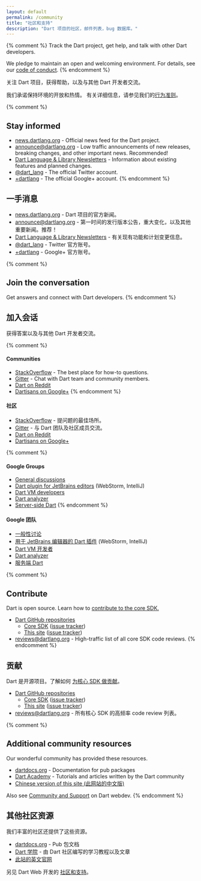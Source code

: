 ```yaml
---
layout: default
permalink: /community
title: "社区和支持"
description: "Dart 项目的社区，邮件列表，bug 数据库。"
---
```



{% comment %}
Track the Dart project, get help, and talk with other Dart developers.

We pledge to maintain an open and welcoming environment.
For details, see our [code of conduct](/code-of-conduct).
{% endcomment %}


关注 Dart 项目，获得帮助，以及与其他 Dart 开发者交流。

我们承诺保持环境的开放和热情。
有关详细信息，请参见我们的[行为准则](/code-of-conduct)。


{% comment %}
## Stay informed

* [news.dartlang.org](http://news.dartlang.org) -
  Official news feed for the Dart project.
* [announce@dartlang.org](https://groups.google.com/a/dartlang.org/d/forum/announce) -
  Low traffic announcements of new releases, breaking changes,
  and other important news. Recommended!
* [Dart Language & Library Newsletters](https://github.com/dart-lang/sdk/blob/master/docs/newsletter/README.md#dart-language-and-library-newsletters) -
  Information about existing features and planned changes.
* [@dart_lang](https://twitter.com/dart_lang) -
  The official Twitter account.
* [+dartlang](https://plus.google.com/+dartlang) -
  The official Google+ account.
{% endcomment %}


## 一手消息

* [news.dartlang.org](http://news.dartlang.org) -
  Dart 项目的官方新闻。
* [announce@dartlang.org](https://groups.google.com/a/dartlang.org/d/forum/announce) -
  第一时间的发行版本公告，重大变化，以及其他重要新闻。推荐！
* [Dart Language & Library Newsletters](https://github.com/dart-lang/sdk/blob/master/docs/newsletter/README.md#dart-language-and-library-newsletters) -
  有关现有功能和计划变更信息。
* [@dart_lang](https://twitter.com/dart_lang) -
  Twitter 官方账号。
* [+dartlang](https://plus.google.com/+dartlang) -
  Google+ 官方账号。


{% comment %}
## Join the conversation

Get answers and connect with Dart developers.
{% endcomment %}


## 加入会话

获得答案以及与其他 Dart 开发者交流。


{% comment %}
#### Communities

* [StackOverflow](http://stackoverflow.com/tags/dart) -
  The best place for how-to questions.
* [Gitter](https://gitter.im/dart-lang/home) -
  Chat with Dart team and community members.
* [Dart on Reddit](https://www.reddit.com/r/dartlang)
* [Dartisans on Google+](http://g.co/dartisans)
{% endcomment %}


#### 社区

* [StackOverflow](http://stackoverflow.com/tags/dart) -
  提问题的最佳场所。
* [Gitter](https://gitter.im/dart-lang/home) -
  与 Dart 团队及社区成员交流。
* [Dart on Reddit](https://www.reddit.com/r/dartlang)
* [Dartisans on Google+](http://g.co/dartisans)


{% comment %}
#### Google Groups

* [General discussions](https://groups.google.com/a/dartlang.org/d/forum/misc)
* [Dart plugin for JetBrains editors](https://groups.google.com/a/dartlang.org/d/forum/jetbrains-dart-plugin-discuss) (WebStorm, IntelliJ)
* [Dart VM developers](https://groups.google.com/a/dartlang.org/d/forum/vm-dev)
* [Dart analyzer](https://groups.google.com/a/dartlang.org/d/forum/analyzer-discuss)
* [Server-side Dart](https://groups.google.com/a/dartlang.org/d/forum/cloud)
{% endcomment %}


#### Google 团队

* [一般性讨论](https://groups.google.com/a/dartlang.org/d/forum/misc)
* [用于 JetBrains 编辑器的 Dart 插件](https://groups.google.com/a/dartlang.org/d/forum/jetbrains-dart-plugin-discuss) (WebStorm, IntelliJ)
* [Dart VM 开发者](https://groups.google.com/a/dartlang.org/d/forum/vm-dev)
* [Dart analyzer](https://groups.google.com/a/dartlang.org/d/forum/analyzer-discuss)
* [服务端 Dart](https://groups.google.com/a/dartlang.org/d/forum/cloud)


{% comment %}
## Contribute

Dart is open source. Learn how to
[contribute to the core SDK.](https://github.com/dart-lang/sdk/wiki/Contributing)

* [Dart GitHub repositories](https://github.com/dart-lang/)
  * [Core SDK](https://github.com/dart-lang/sdk/)
    ([issue tracker](https://github.com/dart-lang/sdk/issues/))
  * [This site](https://github.com/dart-lang/site-www/)
    ([issue tracker](https://github.com/dart-lang/site-www/issues/))
* [reviews@dartlang.org](https://groups.google.com/a/dartlang.org/d/forum/reviews) -
  High-traffic list of all core SDK code reviews.
{% endcomment %}


## 贡献

Dart 是开源项目。了解如何
[为核心 SDK 做贡献](https://github.com/dart-lang/sdk/wiki/Contributing)。

* [Dart GitHub repositories](https://github.com/dart-lang/)
  * [Core SDK](https://github.com/dart-lang/sdk/)
    ([issue tracker](https://github.com/dart-lang/sdk/issues/))
  * [This site](https://github.com/dart-lang/site-www/)
    ([issue tracker](https://github.com/dart-lang/site-www/issues/))
* [reviews@dartlang.org](https://groups.google.com/a/dartlang.org/d/forum/reviews) -
  所有核心 SDK 的高频率 code review 列表。


{% comment %}
## Additional community resources

Our wonderful community has provided these resources.

* [dartdocs.org](http://www.dartdocs.org) - Documentation for pub packages
* [Dart Academy](https://dart.academy/) - Tutorials
  and articles written by the Dart community
* [Chinese version of this site (此网站的中文版)](http://www.dartdoc.cn)

Also see [Community and Support]({{site.webdev}}/community) on Dart webdev.
{% endcomment %}


## 其他社区资源

我们丰富的社区还提供了这些资源。

* [dartdocs.org](http://www.dartdocs.org) - Pub 包文档
* [Dart 学院](https://dart.academy/) - 由 Dart 社区编写的学习教程以及文章
* [此站的英文官网](https://www.dartlang.org/)

另见 Dart Web 开发的 [社区和支持]({{site.webdev}}/community)。
